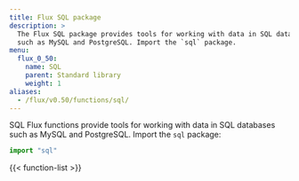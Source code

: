 ```yaml
---
title: Flux SQL package
description: >
  The Flux SQL package provides tools for working with data in SQL databases
  such as MySQL and PostgreSQL. Import the `sql` package.
menu:
  flux_0_50:
    name: SQL
    parent: Standard library
    weight: 1
aliases:
  - /flux/v0.50/functions/sql/
---
```


SQL Flux functions provide tools for working with data in SQL databases such as MySQL and PostgreSQL.
Import the `sql` package:

```js
import "sql"
```

{{< function-list >}}
